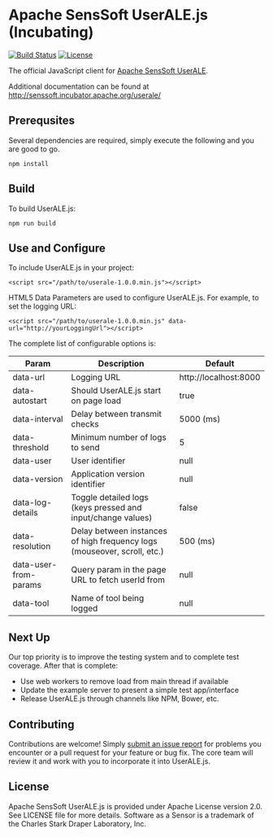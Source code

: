 # Apache SensSoft UserALE.js (Incubating)

[![Build Status](https://builds.apache.org/job/useralejs-ci/badge/icon?style=plastic)](https://builds.apache.org/job/useralejs-ci?)
[![License](https://img.shields.io/badge/license-Apache--2.0-blue.svg)](http://www.apache.org/licenses/LICENSE-2.0)

The official JavaScript client for [Apache SensSoft UserALE](https://github.com/apache/incubator-senssoft-userale).  

Additional documentation can be found at http://senssoft.incubator.apache.org/userale/

## Prerequsites

Several dependencies are required, simply execute the following and you are good to go.
```
npm install
```

## Build

To build UserALE.js:

```
npm run build
```

## Use and Configure

To include UserALE.js in your project:

```
<script src="/path/to/userale-1.0.0.min.js"></script>
```

HTML5 Data Parameters are used to configure UserALE.js.  For example, to set the logging URL:

```
<script src="/path/to/userale-1.0.0.min.js" data-url="http://yourLoggingUrl"></script>
```

The complete list of configurable options is:

| Param | Description | Default |
|---|---|---|
| data-url | Logging URL | http://localhost:8000 |
| data-autostart | Should UserALE.js start on page load | true |
| data-interval | Delay between transmit checks | 5000 (ms) |
| data-threshold | Minimum number of logs to send | 5 |
| data-user | User identifier | null |
| data-version | Application version identifier | null |
| data-log-details | Toggle detailed logs (keys pressed and input/change values) | false |
| data-resolution | Delay between instances of high frequency logs (mouseover, scroll, etc.) | 500 (ms) |
| data-user-from-params | Query param in the page URL to fetch userId from | null |
| data-tool | Name of tool being logged | null |

## Next Up

Our top priority is to improve the testing system and to complete test coverage.  After that is complete:

- Use web workers to remove load from main thread if available
- Update the example server to present a simple test app/interface
- Release UserALE.js through channels like NPM, Bower, etc.

## Contributing

Contributions are welcome!  Simply [submit an issue report](https://issues.apache.org/jira/browse/senssoft) for problems you encounter or a pull request for your feature or bug fix.  The core team will review it and work with you to incorporate it into UserALE.js.

## License

Apache SensSoft UserALE.js is provided under Apache License version 2.0. See LICENSE file for more details. Software as a Sensor is a trademark of the Charles Stark Draper Laboratory, Inc.